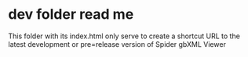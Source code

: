 # dev folder read me

This folder with its index.html only serve to create a shortcut URL to the latest development or pre=release version of Spider gbXML Viewer
